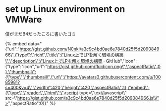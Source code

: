 # set up Linux environment on VMWare

僕がまだB4だったころに書いたゴミ

{% embed data="{\"url\":\"https://gist.github.com/N0nki/a3c9c4bd0ae6e7840d25f5d209084966\",\"type\":\"rich\",\"title\":\"Linux上でLPを解く環境の構築\",\"description\":\"Linux上でLPを解く環境の構築 · GitHub\",\"icon\":{\"type\":\"icon\",\"url\":\"https://gist.github.com/fluidicon.png\",\"aspectRatio\":0},\"thumbnail\":{\"type\":\"thumbnail\",\"url\":\"https://avatars3.githubusercontent.com/u/10085981?s=400&v=4\",\"width\":420,\"height\":420,\"aspectRatio\":1},\"embed\":{\"type\":\"reader\",\"html\":\"<script type=\\\"text/javascript\\\" src=\\\"https://gist.github.com/a3c9c4bd0ae6e7840d25f5d209084966.js\\\"></script>\",\"aspectRatio\":0}}" %}

